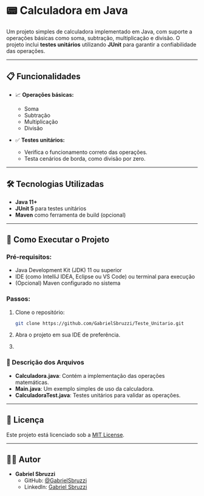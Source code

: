 # 📟 Calculadora em Java

Um projeto simples de calculadora implementado em Java, com suporte a operações básicas como soma, subtração, multiplicação e divisão. O projeto inclui **testes unitários** utilizando **JUnit** para garantir a confiabilidade das operações.

---

## 📋 Funcionalidades

- 📈 **Operações básicas:**
  - Soma
  - Subtração
  - Multiplicação
  - Divisão

- ✅ **Testes unitários:**
  - Verifica o funcionamento correto das operações.
  - Testa cenários de borda, como divisão por zero.

---

## 🛠️ Tecnologias Utilizadas

- **Java 11+**
- **JUnit 5** para testes unitários
- **Maven** como ferramenta de build (opcional)

---

## 🚀 Como Executar o Projeto

### Pré-requisitos:
- Java Development Kit (JDK) 11 ou superior
- IDE (como IntelliJ IDEA, Eclipse ou VS Code) ou terminal para execução
- (Opcional) Maven configurado no sistema

### Passos:
1. Clone o repositório:
   ```bash
   git clone https://github.com/GabrielSbruzzi/Teste_Unitario.git
   ```

2. Abra o projeto em sua IDE de preferência.
3. 
### 📂 Descrição dos Arquivos

- **Calculadora.java**: Contém a implementação das operações matemáticas.
- **Main.java**: Um exemplo simples de uso da calculadora.
- **CalculadoraTest.java**: Testes unitários para validar as operações.

---

## 📝 Licença

Este projeto está licenciado sob a [MIT License](LICENSE).

---

## 👨‍💻 Autor

- **Gabriel Sbruzzi**  
  - GitHub: [@GabrielSbruzzi](https://github.com/GabrielSbruzzi)
  - LinkedIn: [Gabriel Sbruzzi](https://www.linkedin.com/in/gabriel-sbruzz)
